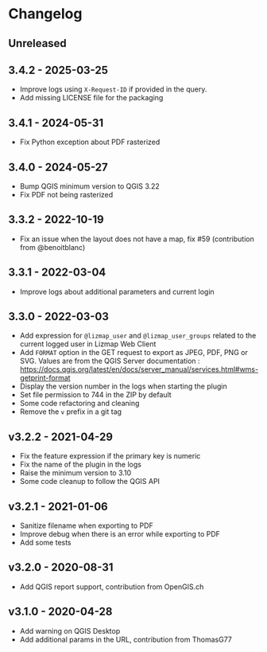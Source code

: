# Changelog

## Unreleased

## 3.4.2 - 2025-03-25

* Improve logs using `X-Request-ID` if provided in the query.
* Add missing LICENSE file for the packaging

## 3.4.1 - 2024-05-31

* Fix Python exception about PDF rasterized

## 3.4.0 - 2024-05-27

* Bump QGIS minimum version to QGIS 3.22
* Fix PDF not being rasterized

## 3.3.2 - 2022-10-19

* Fix an issue when the layout does not have a map, fix #59 (contribution from @benoitblanc)

## 3.3.1 - 2022-03-04

* Improve logs about additional parameters and current login

## 3.3.0 - 2022-03-03

* Add expression for `@lizmap_user` and `@lizmap_user_groups` related to the current logged user in Lizmap Web Client
* Add `FORMAT` option in the GET request to export as JPEG, PDF, PNG or SVG.
  Values are from the QGIS Server documentation : https://docs.qgis.org/latest/en/docs/server_manual/services.html#wms-getprint-format
* Display the version number in the logs when starting the plugin
* Set file permission to 744 in the ZIP by default
* Some code refactoring and cleaning
* Remove the `v` prefix in a git tag

## v3.2.2 - 2021-04-29

* Fix the feature expression if the primary key is numeric
* Fix the name of the plugin in the logs
* Raise the minimum version to 3.10
* Some code cleanup to follow the QGIS API

## v3.2.1 - 2021-01-06

* Sanitize filename when exporting to PDF
* Improve debug when there is an error while exporting to PDF
* Add some tests

## v3.2.0 - 2020-08-31

* Add QGIS report support, contribution from OpenGIS.ch

## v3.1.0 - 2020-04-28

* Add warning on QGIS Desktop
* Add additional params in the URL, contribution from ThomasG77
